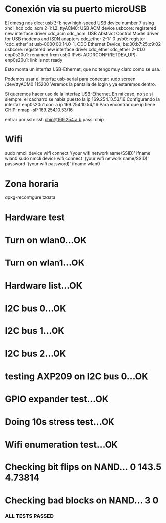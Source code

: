 # Conexión via su puerto microUSB

El dmesg nos dice:
usb 2-1: new high-speed USB device number 7 using xhci_hcd
cdc_acm 2-1:1.2: ttyACM0: USB ACM device
usbcore: registered new interface driver cdc_acm
cdc_acm: USB Abstract Control Model driver for USB modems and ISDN adapters
cdc_ether 2-1:1.0 usb0: register 'cdc_ether' at usb-0000:00:14.0-1, CDC Ethernet Device, be:30:b7:25:c9:02
usbcore: registered new interface driver cdc_ether
cdc_ether 2-1:1.0 enp0s20u1: renamed from usb0
IPv6: ADDRCONF(NETDEV_UP): enp0s20u1: link is not ready


Esto monta un interfaz USB-Ethernet, que no tengo muy claro como se usa.

Podemos usar el interfaz usb-serial para conectar:
sudo screen /dev/ttyACM0 115200
Veremos la pantalla de login y ya estaremos dentro.


Si queremos hacer uso de la interfaz USB-Ethernet.
En mi caso, no se si siempre, el cacharro se había puesto la ip
169.254.10.53/16
Configurando la interfaz enp0s20u1 con la ip
169.254.10.54/16
Para encontrar que ip tiene CHIP:
nmap -sP 169.254.10.53/16

entrar por ssh:
ssh chip@169.254.a.b
pass: chip

# Wifi
sudo nmcli device wifi connect '(your wifi network name/SSID)' ifname wlan0
sudo nmcli device wifi connect '(your wifi network name/SSID)' password '(your wifi password)' ifname wlan0


# Zona horaria
dpkg-reconfigure tzdata


# Hardware test
# Turn on wlan0...OK
# Turn on wlan1...OK
# Hardware list...OK
# I2C bus 0...OK
# I2C bus 1...OK
# I2C bus 2...OK
# testing AXP209 on I2C bus 0...OK
# GPIO expander test...OK
# Doing 10s stress test...OK
# Wifi enumeration test...OK
# Checking bit flips on NAND... 0 143.5 4.73814
# Checking bad blocks on NAND... 3 0
### ALL TESTS PASSED ###

